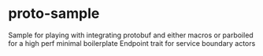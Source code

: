 proto-sample
============

Sample for playing with integrating protobuf and either macros or parboiled for
a high perf minimal boilerplate Endpoint trait for service boundary actors
